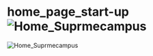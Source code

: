 # home_page_start-up![Home_Suprmecampus](https://user-images.githubusercontent.com/80967728/185296667-b1118989-5ee6-492c-b459-0dcdd875331a.png)
![Home_Suprmecampus](https://user-images.githubusercontent.com/80967728/185296688-ebff8c0b-3c9c-4264-88d0-ac59e4b969c6.png)
